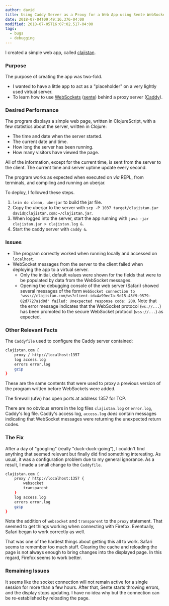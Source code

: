 ```yaml
---
author: david
title: Using Caddy Server as a Proxy for a Web App using Sente WebSockets
date: 2018-07-04T09:49:16.376-04:00
modified: 2018-07-05T16:07:02.517-04:00
tags:
  - bugs
  - debugging
---
```



I created a simple web app, called [clajistan](https://helixteamhub.cloud/Regolith/projects/binom-stats/repositories/clajistan/tree/default).

### Purpose ###

The purpose of creating the app was two-fold.

* I wanted to have a little app to act as a "placeholder" on a very lightly used virtual server.
* To learn how to use [WebSockets](https://en.wikipedia.org/wiki/WebSocket) ([sente](https://github.com/ptaoussanis/sente)) behind a proxy server ([Caddy](https://caddyserver.com)).

### Desired Performance ###

 The program displays a simple web page, written in ClojureScript, with a few statistics about the server, written in Clojure:

* The time and date when the server started.
* The current date and time.
* How long the server has been running.
* How many visitors have viewed the page.

All of the information, except for the current time, is sent from the server to the client. The current time and server uptime update every second.

The program works as expected when executed on _via_ REPL, from terminals, and compiling and running an uberjar.

To deploy, I followed these steps.

1. `lein do clean, uberjar` to build the jar file.
2. Copy the uberjar to the server with `scp -P 1037 target/clajistan.jar david@clajistan.com:~/clajistan.jar`.
3. When logged into the server, start the app running with `java -jar clajistan.jar > clajistan.log &`.
4. Start the caddy server with `caddy &`. 

### Issues ###

- The program correctly worked when running locally and accessed on `localhost`.
- WebSocket messages from the server to the client failed when deploying the app to a virtual server.
   * Only the initial, default values were shown for the fields that were to be populated by data from the WebSocket messages.
   * Opening the debugging console of the web server (Safari) showed several messages of the form `WebSocket connection to 'wss://clajistan.com/ws?client-id=4a99ec7a-9d15-45f9-9579-02d7727a1d0d' failed: Unexpected response code: 200`. Note that the error message indicates that the WebSocket protocol (`ws://...`) has been promoted to the secure WebSocket protocol (`wss://...`) as expected.

### Other Relevant Facts ###

The `Caddyfile` used to configure the Caddy server contained:

```bash
clajistan.com {
    proxy / http://localhost:1357
    log access.log
    errors error.log
    gzip
}
```

These are the same contents that were used to proxy a previous version of the program written before WebSockets were added.

The firewall (ufw) has open ports at address 1357 for TCP.

There are no obvious errors in the log files `clajistan.log` or `error.log`, Caddy's log file. Caddy's access log, `access.log` _does_ contain messages indicating that WebSocket messages were returning the unexpected return codes.

### The Fix ###

After a day of "googling" (really "duck-duck-going"),​ I couldn't find anything that seemed relevant but finally did find something interesting. As usual, it was a configuration problem due to my general ignorance. As a result, I made a small change to the `Caddyfile`.

```bash
clajistan.com {
    proxy / http://localhost:1357 {
        websocket
        transparent
    }
    log access.log
    errors error.log
    gzip
}
```
Note the addition of `websocket` and `transparent` to the `proxy` statement. That seemed to get things working when connecting with Firefox. Eventually, Safari began to work correctly as well.

That was one of the hardest things about getting this all to work. Safari seems to remember too much stuff. Clearing the cache and reloading the page is not always enough to bring changes into the displayed page. In this regard, Firefox seems to work better.​

### Remaining Issues ###

It seems like the socket connection will not remain active for a single session for more than a few hours. After that, Sente starts throwing errors, ​and the display stops updating. I have no idea why but the connection can be re-established by reloading the page.